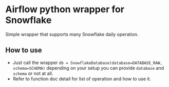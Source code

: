 # Airflow python wrapper for Snowflake
Simple wrapper that supports many Snowflake daily operation.

## How to use
- Just call the wrapper 
`db = SnowflakeDatabase(database=DATABASE_RAW, schema=SCHEMA)`
depending on your setup you can provide `database` and `schema` or not at all.
- Refer to function doc detail for list of operation and how to use it.
